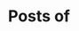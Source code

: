 ---
view: author
lang: zh-cn
title: Posts of
description:
name: 安亮军 | ReAlign
nickname: realign
role: 前端 | Web Developer
avatar: /autores/realign.jpeg
created_at: 2019-06-30
social:
  - name: twitter
    url: https://twitter.com/ReAlignje
  - name: github
    url: https://github.com/ReAlign
  - name: site
    url: http://realign.pro
meta:
  - property: og:image
    content: https://avatars0.githubusercontent.com/u/25849349
  - name: twitter:image
    content: https://avatars0.githubusercontent.com/u/25849349
---